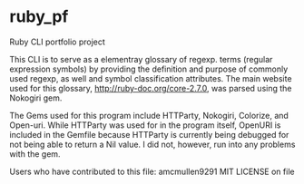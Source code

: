 # ruby_pf
Ruby CLI portfolio project

This CLI is to serve as a elementray glossary of regexp. terms (regular expression symbols) by providing the definition and purpose of  commonly used regexp, as well and symbol classification attributes. The main website used for this glossary, http://ruby-doc.org/core-2.7.0, was parsed using the Nokogiri gem.

The Gems used for this program include HTTParty, Nokogiri, Colorize, and Open-uri. While HTTParty was used for in the program itself, OpenURI is included in the Gemfile because HTTParty is currently being debugged for not being able to return a Nil value. I did not, however, run into any problems with the gem.

Users who have contributed to this file: amcmullen9291
MIT LICENSE on file


